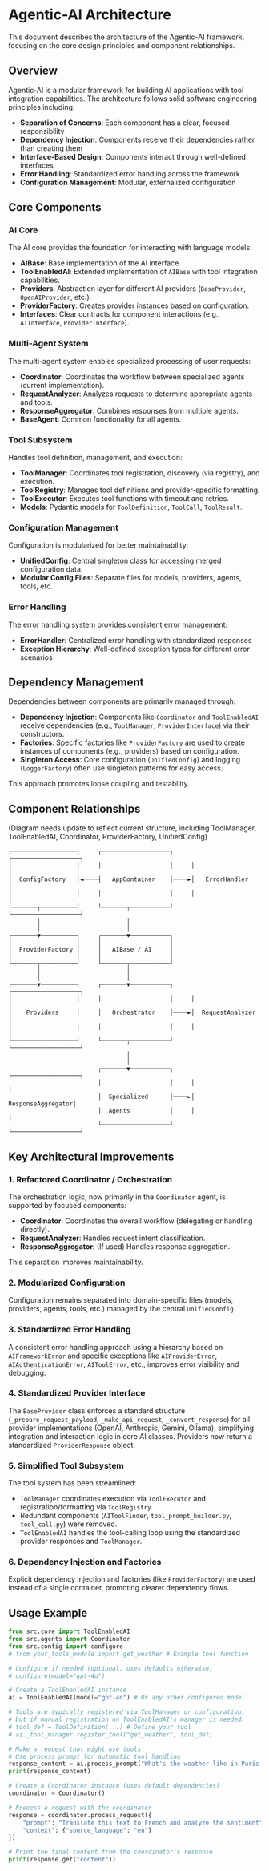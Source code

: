 # Agentic-AI Architecture

This document describes the architecture of the Agentic-AI framework, focusing on the core design principles and component relationships.

## Overview

Agentic-AI is a modular framework for building AI applications with tool integration capabilities. The architecture follows solid software engineering principles including:

- **Separation of Concerns**: Each component has a clear, focused responsibility
- **Dependency Injection**: Components receive their dependencies rather than creating them
- **Interface-Based Design**: Components interact through well-defined interfaces
- **Error Handling**: Standardized error handling across the framework
- **Configuration Management**: Modular, externalized configuration

## Core Components

### AI Core

The AI core provides the foundation for interacting with language models:

- **AIBase**: Base implementation of the AI interface.
- **ToolEnabledAI**: Extended implementation of `AIBase` with tool integration capabilities.
- **Providers**: Abstraction layer for different AI providers (`BaseProvider`, `OpenAIProvider`, etc.).
- **ProviderFactory**: Creates provider instances based on configuration.
- **Interfaces**: Clear contracts for component interactions (e.g., `AIInterface`, `ProviderInterface`).

### Multi-Agent System

The multi-agent system enables specialized processing of user requests:

- **Coordinator**: Coordinates the workflow between specialized agents (current implementation).
- **RequestAnalyzer**: Analyzes requests to determine appropriate agents and tools.
- **ResponseAggregator**: Combines responses from multiple agents.
- **BaseAgent**: Common functionality for all agents.

### Tool Subsystem

Handles tool definition, management, and execution:

- **ToolManager**: Coordinates tool registration, discovery (via registry), and execution.
- **ToolRegistry**: Manages tool definitions and provider-specific formatting.
- **ToolExecutor**: Executes tool functions with timeout and retries.
- **Models**: Pydantic models for `ToolDefinition`, `ToolCall`, `ToolResult`.

### Configuration Management

Configuration is modularized for better maintainability:

- **UnifiedConfig**: Central singleton class for accessing merged configuration data.
- **Modular Config Files**: Separate files for models, providers, agents, tools, etc.

### Error Handling

The error handling system provides consistent error management:

- **ErrorHandler**: Centralized error handling with standardized responses
- **Exception Hierarchy**: Well-defined exception types for different error scenarios

## Dependency Management

Dependencies between components are primarily managed through:

- **Dependency Injection**: Components like `Coordinator` and `ToolEnabledAI` receive dependencies (e.g., `ToolManager`, `ProviderInterface`) via their constructors.
- **Factories**: Specific factories like `ProviderFactory` are used to create instances of components (e.g., providers) based on configuration.
- **Singleton Access**: Core configuration (`UnifiedConfig`) and logging (`LoggerFactory`) often use singleton patterns for easy access.

This approach promotes loose coupling and testability.

## Component Relationships

(Diagram needs update to reflect current structure, including ToolManager, ToolEnabledAI, Coordinator, ProviderFactory, UnifiedConfig)

```
┌──────────────────┐     ┌───────────────────┐     ┌───────────────────┐
│                  │     │                   │     │                   │
│  ConfigFactory   │◄────┤   AppContainer    │────►│   ErrorHandler    │
│                  │     │                   │     │                   │
└───────┬──────────┘     └───────┬───────────┘     └───────────────────┘
        │                        │
        │                        │
┌───────▼──────────┐     ┌───────▼───────────┐
│                  │     │                   │
│  ProviderFactory │     │   AIBase / AI     │
│                  │     │                   │
└───────┬──────────┘     └───────┬───────────┘
        │                        │
        │                        │
┌───────▼──────────┐     ┌───────▼───────────┐     ┌───────────────────┐
│                  │     │                   │     │                   │
│    Providers     │     │   Orchestrator    │────►│  RequestAnalyzer  │
│                  │     │                   │     │                   │
└──────────────────┘     └───────┬───────────┘     └───────────────────┘
                                 │
                                 │
                         ┌───────▼───────────┐     ┌───────────────────┐
                         │                   │     │                   │
                         │  Specialized      │────►│ ResponseAggregator│
                         │  Agents           │     │                   │
                         └───────────────────┘     └───────────────────┘
```

## Key Architectural Improvements

### 1. Refactored Coordinator / Orchestration

The orchestration logic, now primarily in the `Coordinator` agent, is supported by focused components:

- **Coordinator**: Coordinates the overall workflow (delegating or handling directly).
- **RequestAnalyzer**: Handles request intent classification.
- **ResponseAggregator**: (If used) Handles response aggregation.

This separation improves maintainability.

### 2. Modularized Configuration

Configuration remains separated into domain-specific files (models, providers, agents, tools, etc.) managed by the central `UnifiedConfig`.

### 3. Standardized Error Handling

A consistent error handling approach using a hierarchy based on `AIFrameworkError` and specific exceptions like `AIProviderError`, `AIAuthenticationError`, `AIToolError`, etc., improves error visibility and debugging.

### 4. Standardized Provider Interface

The `BaseProvider` class enforces a standard structure (`_prepare_request_payload`, `_make_api_request`, `_convert_response`) for all provider implementations (OpenAI, Anthropic, Gemini, Ollama), simplifying integration and interaction logic in core AI classes. Providers now return a standardized `ProviderResponse` object.

### 5. Simplified Tool Subsystem

The tool system has been streamlined:

- `ToolManager` coordinates execution via `ToolExecutor` and registration/formatting via `ToolRegistry`.
- Redundant components (`AIToolFinder`, `tool_prompt_builder.py`, `tool_call.py`) were removed.
- `ToolEnabledAI` handles the tool-calling loop using the standardized provider responses and `ToolManager`.

### 6. Dependency Injection and Factories

Explicit dependency injection and factories (like `ProviderFactory`) are used instead of a single container, promoting clearer dependency flows.

## Usage Example

```python
from src.core import ToolEnabledAI
from src.agents import Coordinator
from src.config import configure
# from your_tools_module import get_weather # Example tool function

# Configure if needed (optional, uses defaults otherwise)
# configure(model="gpt-4o")

# Create a ToolEnabledAI instance
ai = ToolEnabledAI(model="gpt-4o") # Or any other configured model

# Tools are typically registered via ToolManager or configuration,
# but if manual registration on ToolEnabledAI's manager is needed:
# tool_def = ToolDefinition(...) # Define your tool
# ai._tool_manager.register_tool("get_weather", tool_def)

# Make a request that might use tools
# Use process_prompt for automatic tool handling
response_content = ai.process_prompt("What's the weather like in Paris today?")
print(response_content)

# Create a Coordinator instance (uses default dependencies)
coordinator = Coordinator()

# Process a request with the coordinator
response = coordinator.process_request({
    "prompt": "Translate this text to French and analyze the sentiment",
    "context": {"source_language": "en"}
})

# Print the final content from the coordinator's response
print(response.get("content"))
```
